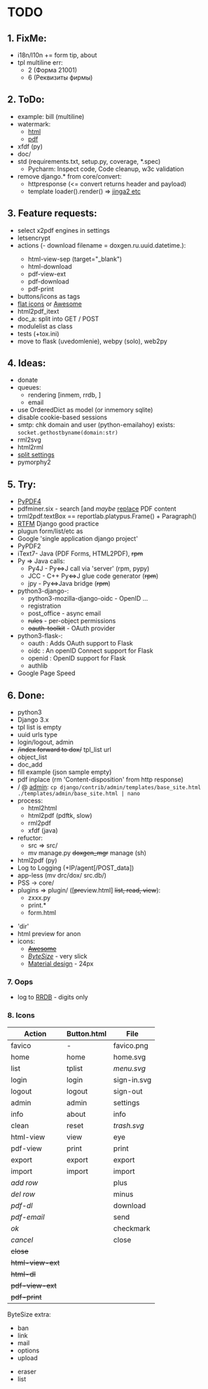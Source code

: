 # TODO

## 1. FixMe:
- i18n/l10n += form tip, about
- tpl multiline err:
  - 2 (Форма 21001)
  - 6 (Реквизиты фирмы)

## 2. ToDo:
- example: bill (multiline)
- watermark:
  - [html](https://codepen.io/YuvarajTana/pen/auiqx)
  - [pdf](https://stackabuse.com/working-with-pdfs-in-python-adding-images-and-watermarks/)
- xfdf (py)
- doc/
- std (requirements.txt, setup.py, coverage, *.spec)
  - Pycharm: Inspect code, Code cleanup, w3c validation
- remove django.* from core/convert:
  - httpresponse (<= convert returns header and payload)
  - template loader().render() => [jinga2 etc](https://wiki.python.org/moin/Templating)

## 3. Feature requests:
- select x2pdf engines in settings
- letsencrypt
- actions (- download filename = doxgen.ru.uuid.datetime.<ext>):
  - html-view-sep (target="_blank")
  - html-download
  - pdf-view-ext
  - pdf-download
  - pdf-print
- buttons/icons as tags
- [flat icons](https://www.flaticon.com/) or [Awesome](https://fontawesome.com)
- html2pdf_itext
- doc_a: split into GET / POST
- modulelist as class
- tests (+tox.ini)
- move to flask (uvedomlenie), webpy (solo), web2py

## 4. Ideas:
- donate
- queues:
  - rendering [inmem, rrdb, ]
  - email
- use OrderedDict as model (or inmemory sqlite)
- disable cookie-based sessions
- smtp: chk domain and user (python-emailahoy) exists: `socket.gethostbyname(domain:str)`
- rml2svg
- html2rml
- [split settings](https://github.com/sobolevn/django-split-settings)
- pymorphy2

## 5. Try:
- [PyPDF4](https://github.com/claird/PyPDF4)
- pdfminer.six - search [and *maybe* [replace](https://github.com/kanzure/pdfparanoia) PDF content
- trml2pdf.textBox == reportlab.platypus.Frame() + Paragraph()
- [RTFM](https://www.toptal.com/django/django-top-10-mistakes) Django good practice
- plugun form/list/etc as <embed>
- Google 'single application django project'
- PyPDF2
- iText7- Java (PDF Forms, HTML2PDF), ~~rpm~~
- Py &rArr; Java calls:
  - Py4J - Py&hArr;J call via 'server' (rpm, pypy)
  - JCC - C++ Py&hArr;J glue code generator (~~rpm~~)
  - jpy - Py&hArr;Java bridge (~~rpm~~)
- python3-django-:
  - python3-mozilla-django-oidc - OpenID ...
  - registration
  - post_office - async email
  - ~~rules~~ - per-object permissions
  - ~~oauth-toolkit~~ - OAuth provider
- python3-flask-:
  - oauth : Adds OAuth support to Flask
  - oidc : An openID Connect support for Flask
  - openid : OpenID support for Flask
  - authlib
- Google Page Speed

## 6. Done:
+ python3
+ Django 3.x
+ tpl list is empty
+ uuid urls type
+ login/logout, admin
+ ~~/index forward to dox/~~ tpl_list url
+ object_list
+ doc_add
+ fill example (json sample empty)
+ pdf inplace (rm 'Content-disposition' from http response)
+ / @ [admin](https://docs.djangoproject.com/en/3.1/ref/contrib/admin/#overriding-admin-templates):
  `cp django/contrib/admin/templates/base_site.html ./templates/admin/base_site.html | nano`
+ process:
  + html2html
  + html2pdf (pdftk, slow)
  + rml2pdf
  + xfdf (java)
+ refuctor:
  + src &rArr; src/
  + mv manage.py ~~doxgen_mgr~~ manage (sh)
+ html2pdf (py)
+ Log to Logging (+IP/agent[/POST_data])
+ app-less (mv drc/dox/ src.db/)
+ PSS -> core/
+ plugins => plugin/ ([~~pre~~view.html] ~~list, read,  view~~):
  + zxxx.py
  + print.*
  + form.html
- 'dir'
- html preview for anon
- icons:
  - [~~Awesome~~](https://github.com/FortAwesome/Font-Awesome)
  - [*ByteSize*](https://github.com/danklammer/bytesize-icons) - very slick
  - [Material design](https://github.com/google/material-design-icons) - 24px

### 7. Oops
- log to [RRDB](https://github.com/commx/python-rrdtool) - digits only

### 8. Icons

Action | Button.html | File
-------|-------------|------
favico | - | favico.png
home | home | home.svg
list | tplist | *menu.svg*
login | login | sign-in.svg
logout | logout | sign-out
admin | admin | settings
info | about | info
clean | reset | *trash.svg*
html-view | view | eye
pdf-view | print | print
export | export | export
import | import | import
*add row* |  | plus
*del row* |  | minus
*pdf-dl* |  | download
*pdf-email* |  | send
*ok* |  | checkmark
*cancel* |  | close
~~close~~ |  | 
~~html-view-ext~~ |  | 
~~html-dl~~ |  | 
~~pdf-view-ext~~ |  | 
~~pdf-print~~ |  | 

ByteSize extra:
+ ban
+ link
+ mail
+ options
+ upload
- eraser
- list
